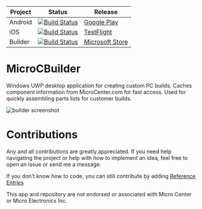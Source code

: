 | Project | Status | Release |
| ------- | ------ | ------- |
| Android |[![Build Status](https://dev.azure.com/bbarrett0780/micro-c-app/_apis/build/status/blaxbb.Micro-C-App?branchName=master&jobName=Android)](https://dev.azure.com/bbarrett0780/micro-c-app/_build/latest?definitionId=1&branchName=master) | [Google Play](https://play.google.com/store/apps/details?id=com.bbarrett.micro_c_app) |
| iOS | [![Build Status](https://dev.azure.com/bbarrett0780/micro-c-app/_apis/build/status/blaxbb.Micro-C-App?branchName=master&jobName=iOS)](https://dev.azure.com/bbarrett0780/micro-c-app/_build/latest?definitionId=1&branchName=master) | [TestFlight](https://testflight.apple.com/join/z7dweftj) |
| Builder | [![Build Status](https://dev.azure.com/bbarrett0780/micro-c-app/_apis/build/status/blaxbb.Micro-C-App?branchName=master&jobName=MicroCBuilder)](https://dev.azure.com/bbarrett0780/micro-c-app/_build/latest?definitionId=1&branchName=master) | [Microsoft Store](https://www.microsoft.com/store/apps/9NGXXL6RGNC5) |

# MicroCBuilder
Windows UWP desktop application for creating custom PC builds.  Caches component information from MicroCenter.com for fast access.  Used for quickly assembling parts lists for customer builds.

![builder screenshot](https://raw.githubusercontent.com/blaxbb/Micro-C-App/master/screenshots/builder.png)

# Contributions
Any and all contributions are greatly appreciated.  If you need help navigating the project or help with how to implement an idea, feel free to open an issue or send me a message.

If you don't know how to code, you can still contribute by adding [Reference Entries](https://github.com/blaxbb/Micro-C-App/blob/master/references.md)

This app and repository are not endorsed or associated with Micro Center or Micro Electronics Inc.
